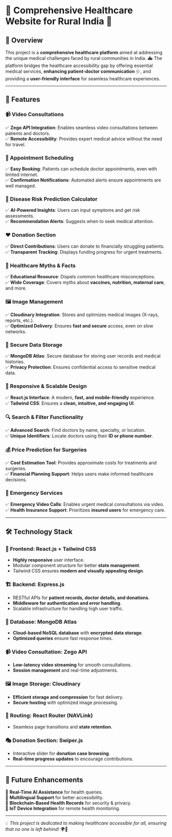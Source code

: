 # 🏥 Comprehensive Healthcare Website for Rural India 🌿

## 🌟 Overview
This project is a **comprehensive healthcare platform** aimed at addressing the unique medical challenges faced by rural communities in India. 🚑 The platform bridges the healthcare accessibility gap by offering essential medical services, **enhancing patient-doctor communication** 🩺, and providing a **user-friendly interface** for seamless healthcare experiences.

---

## 🚀 Features

### 📹 Video Consultations
✅ **Zego API Integration**: Enables seamless video consultations between patients and doctors.  
✅ **Remote Accessibility**: Provides expert medical advice without the need for travel.  

### 📅 Appointment Scheduling
✅ **Easy Booking**: Patients can schedule doctor appointments, even with limited internet.  
✅ **Confirmation Notifications**: Automated alerts ensure appointments are well managed.  

### 🏥 Disease Risk Prediction Calculator
✅ **AI-Powered Insights**: Users can input symptoms and get risk assessments.  
✅ **Recommendation Alerts**: Suggests when to seek medical attention.  

### ❤️ Donation Section
✅ **Direct Contributions**: Users can donate to financially struggling patients.  
✅ **Transparent Tracking**: Displays funding progress for urgent treatments.  

### 🏥 Healthcare Myths & Facts
✅ **Educational Resource**: Dispels common healthcare misconceptions.  
✅ **Wide Coverage**: Covers myths about **vaccines, nutrition, maternal care**, and more.  

### 🖼️ Image Management
✅ **Cloudinary Integration**: Stores and optimizes medical images (X-rays, reports, etc.).  
✅ **Optimized Delivery**: Ensures **fast and secure** access, even on slow networks.  

### 🔐 Secure Data Storage
✅ **MongoDB Atlas**: Secure database for storing user records and medical histories.  
✅ **Privacy Protection**: Ensures confidential access to sensitive medical data.  

### 📱 Responsive & Scalable Design
✅ **React.js Interface**: A modern, **fast, and mobile-friendly** experience.  
✅ **Tailwind CSS**: Ensures a **clean, intuitive, and engaging UI**.  

### 🔍 Search & Filter Functionality
✅ **Advanced Search**: Find doctors by name, specialty, or location.  
✅ **Unique Identifiers**: Locate doctors using their **ID or phone number**.  

### 💰 Price Prediction for Surgeries
✅ **Cost Estimation Tool**: Provides approximate costs for treatments and surgeries.  
✅ **Financial Planning Support**: Helps users make informed healthcare decisions.  

### 🚨 Emergency Services
✅ **Emergency Video Calls**: Enables urgent medical consultations via video.  
✅ **Health Insurance Support**: Prioritizes **insured users** for emergency care.  

---

## 🛠️ Technology Stack

### 🎨 Frontend: **React.js + Tailwind CSS**
- **Highly responsive** user interface.
- Modular component structure for better **state management**.
- Tailwind CSS ensures **modern and visually appealing design**.

### 🏗️ Backend: **Express.js**
- RESTful APIs for **patient records, doctor details, and donations**.
- **Middleware for authentication and error handling**.
- Scalable infrastructure for handling high user traffic.

### 📂 Database: **MongoDB Atlas**
- **Cloud-based NoSQL database** with **encrypted data storage**.
- **Optimized queries** ensure fast response times.

### 📹 Video Consultation: **Zego API**
- **Low-latency video streaming** for smooth consultations.
- **Session management** and real-time adjustments.

### 🖼️ Image Storage: **Cloudinary**
- **Efficient storage and compression** for fast delivery.
- **Secure hosting** with optimized image processing.

### 🔄 Routing: **React Router (NAVLink)**
- Seamless page transitions and **state retention**.

### 🎭 Donation Section: **Swiper.js**
- Interactive slider for **donation case browsing**.
- **Real-time progress updates** to encourage contributions.

---

## 🚀 Future Enhancements
🔹 **Real-Time AI Assistance** for health queries.  
🔹 **Multilingual Support** for better accessibility.  
🔹 **Blockchain-Based Health Records** for security & privacy.  
🔹 **IoT Device Integration** for remote health monitoring.  

---

💡 *This project is dedicated to making healthcare accessible for all, ensuring that no one is left behind!* 🌍💙
